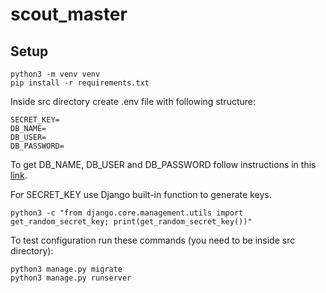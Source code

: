 # scout_master

## Setup

```shell
python3 -m venv venv
pip install -r requirements.txt
```

Inside src directory create .env file with following structure:
```dotenv
SECRET_KEY=
DB_NAME=
DB_USER=
DB_PASSWORD=
```

To get DB_NAME, DB_USER and DB_PASSWORD follow instructions in this [link](https://docs.netbox.dev/en/stable/installation/1-postgresql/?fbclid=IwAR1Ck6rWGHawq-GhOJhWL_U95JshOHlvjkRtiC3MC-YZyZ_jFmoMsZrhviA).

For SECRET_KEY use Django built-in function to generate keys.
```shell
python3 -c "from django.core.management.utils import get_random_secret_key; print(get_random_secret_key())"
```

To test configuration run these commands (you need to be inside src directory):
```shell
python3 manage.py migrate
python3 manage.py runserver
```
